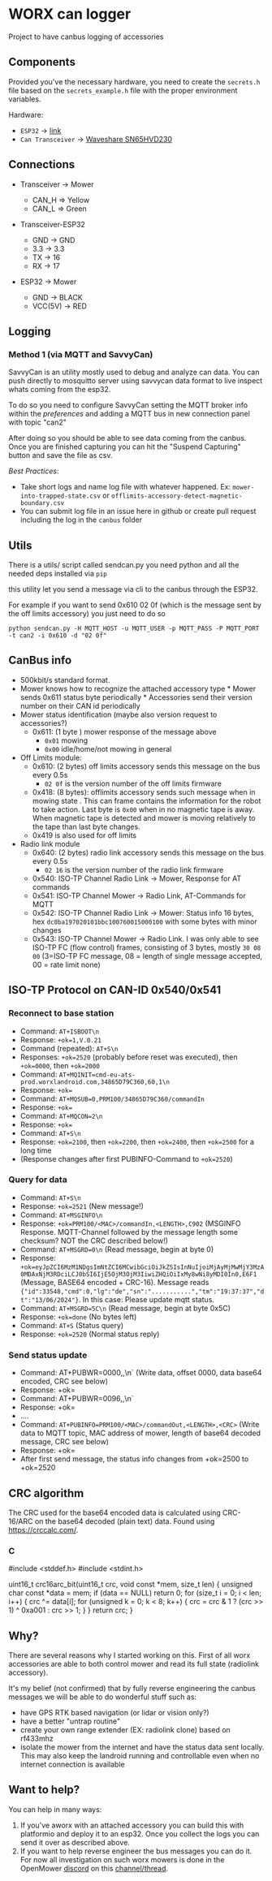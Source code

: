# WORX can logger

Project to have canbus logging of accessories 

## Components

Provided you've the necessary hardware, you need to create the `secrets.h` file based on the `secrets_example.h` file with the proper environment variables.

Hardware:

* `ESP32` -> [link](https://amzn.to/3pe0XVP)
* `Can Transceiver` -> [Waveshare SN65HVD230](https://www.banggood.com/Waveshare-SN65HVD230-CAN-Bus-Module-Communication-CAN-Bus-Transceiver-Development-Board-p-1693712.html?rmmds=myorder&cur_warehouse=CN)

## Connections

  * Transceiver -> Mower
  
    * CAN_H => Yellow
    * CAN_L => Green
  
  * Transceiver-ESP32

    * GND -> GND
    * 3.3 -> 3.3
    * TX -> 16
    * RX -> 17
  
  * ESP32 -> Mower

    * GND -> BLACK
    * VCC(5V) -> RED

## Logging

### Method 1 (via MQTT and SavvyCan)

SavvyCan is an utility mostly used to debug and analyze can data. You can push directly to mosquitto server using savvycan data format to live inspect whats coming from the esp32.

To do so you need to configure SavvyCan setting the MQTT broker info within the *preferences* and adding a MQTT bus in new connection panel with topic "can2"

After doing so you should be able to see data coming from the canbus. Once you are finished capturing you can hit the "Suspend Capturing" button and save the file as csv. 

*Best Practices*:

  * Take short logs and name log file with whatever happened. Ex: `mower-into-trapped-state.csv` or `offlimits-accessory-detect-magnetic-boundary.csv`
  * You can submit log file in an issue here in github or create pull request including the log in the `canbus` folder


## Utils

There is a utils/ script called sendcan.py you need python and all the needed deps installed via `pip`

this utility let you send a message via cli to the canbus through the ESP32. 

For example if you want to send 0x610 02 0f (which is the message sent by the off limits accessory) you just need to do so

```
python sendcan.py -H MQTT_HOST -u MQTT_USER -p MQTT_PASS -P MQTT_PORT -t can2 -i 0x610 -d "02 0f"
```
## CanBus info

  * 500kbit/s standard format.
  * Mower knows how to recognize the attached accessory type
        * Mower sends 0x611 status byte periodically
        * Accessories send their version number on their CAN id periodically 
  * Mower status identification (maybe also version request to accessories?)
    * 0x611: (1 byte ) mower response of the message above
        * `0x01` mowing
        * `0x00` idle/home/not mowing in general
  * Off Limits module:
    * 0x610: (2 bytes) off limits accessory sends this message on the bus every 0.5s
        * `02 0f` is the version number of the off limits firmware
    * 0x418: (8 bytes): offlimits accessory sends such message when in mowing state . This can frame contains the information for the robot to take action. Last byte is `0x00` when in no magnetic tape is away. When magnetic tape is detected and mower is moving relatively to the tape than last byte changes.
    * 0x419 is also used for off limits
  * Radio link module
    * 0x640: (2 bytes) radio link accessory sends this message on the bus every 0.5s
        * `02 16` is the version number of the radio link firmware
    * 0x540: ISO-TP Channel Radio Link -> Mower,  Response for AT commands
    * 0x541: ISO-TP Channel Mower -> Radio Link, AT-Commands for MQTT
    * 0x542: ISO-TP Channel Radio Link -> Mower: Status info 16 bytes, hex `dc0ba197020101bbc100760015000100` with some bytes with minor changes
    * 0x543: ISO-TP Channel Mower -> Radio Link. I was only able to see ISO-TP FC (flow control) frames, consisting of 3 bytes, mostly `30 08 00` (3=ISO-TP FC message, 08 = length of single message accepted, 00 = rate limit none)

## ISO-TP Protocol on CAN-ID 0x540/0x541

### Reconnect to base station
* Command: `AT+ISBOOT\n`
* Response: `+ok=1,V.0.21`
* Command (repeated): `AT+S\n`
* Responses: `+ok=2520` (probably before reset was executed), then `+ok=0000`, then `+ok=2000`
* Command: `AT+MQINIT=cmd-eu-ats-prod.worxlandroid.com,34865D79C360,60,1\n`
* Response: `+ok=`
* Command: `AT+MQSUB=0,PRM100/34865D79C360/commandIn`
* Response: `+ok=`
* Command: `AT+MQCON=2\n`
* Response: `+ok=`
* Command: `AT+S\n`
* Response: `+ok=2100`, then `+ok=2200`, then `+ok=2400`, then `+ok=2500` for a long time
* (Response changes after first PUBINFO-Command to `+ok=2520`)

### Query for data
* Command: `AT+S\n`
* Response: `+ok=2521` (New message!)
* Command: `AT+MSGINFO\n`
* Response: `+ok=PRM100/<MAC>/commandIn,<LENGTH>,C902` (MSGINFO Response. MQTT-Channel followed by the message length some checksum? NOT the CRC described below!)
* Command: `AT+MSGRD=0\n` (Read message, begin at byte 0)
* Response: `+ok=eyJpZCI6MzM1NDgsImNtZCI6MCwibGciOiJkZSIsInNuIjoiMjAyMjMwMjY3MzA0MDAxNjM3RDciLCJ0bSI6IjE5OjM3OjM3IiwiZHQiOiIxMy8wNi8yMDI0In0,E6F1` (Message, BASE64 encoded + CRC-16). Message reads `{"id":33548,"cmd":0,"lg":"de","sn":"...........","tm":"19:37:37","dt":"13/06/2024"}`. In this case: Please update mqtt status.
* Command: `AT+MSGRD=5C\n` (Read message, begin at byte 0x5C)
* Response: `+ok=done` (No bytes left)
* Command: `AT+S` (Status query)
* Response: `+ok=2520` (Normal status reply)

### Send status update        
* Command: AT+PUBWR=0000,<base64-data>,<CRC>\n` (Write data, offset 0000, data base64 encoded, CRC see below)
* Response: +ok=
* Command: AT+PUBWR=0096,<base64-data>,<CRC>\n`
* Response: +ok=
* ....
* Command: `AT+PUBINFO=PRM100/<MAC>/commandOut,<LENGTH>,<CRC>` (Write data to MQTT topic, MAC address of mower, length of base64 decoded message, CRC see below)
* Response: +ok=
* After first send message, the status info changes from +ok=2500 to +ok=2520

## CRC algorithm
The CRC used for the base64 encoded data is calculated using CRC-16/ARC on the base64 decoded (plain text) data. Found using https://crccalc.com/.

### C
#include <stddef.h>
#include <stdint.h>

uint16_t crc16arc_bit(uint16_t crc, void const *mem, size_t len) {
    unsigned char const *data = mem;
    if (data == NULL)
        return 0;
    for (size_t i = 0; i < len; i++) {
        crc ^= data[i];
        for (unsigned k = 0; k < 8; k++) {
            crc = crc & 1 ? (crc >> 1) ^ 0xa001 : crc >> 1;
        }
    }
    return crc;
}



## Why?
  
There are several reasons why I started working on this. First of all worx accessories are able to both control mower and read its full state (radiolink accessory). 

It's my belief (not confirmed) that by fully reverse engineering the canbus messages we will be able to do wonderful stuff such as:

  * have GPS RTK based navigation (or lidar or vision only?)
  * have a better "untrap routine"
  * create your own range extender (EX: radiolink clone) based on rf433mhz 
  * isolate the mower from the internet and have the status data sent locally. This may also keep the landroid running and controllable even when no internet connection is available

## Want to help?

You can help in many ways:

  1. If you've  aworx with an attached accessory you can build this with platformio and deploy it to an esp32. Once you collect the logs you can send it over as described above.
  2. If you want to help reverse engineer the bus messages you can do it. For now all investigation on such worx mowers is done in the OpenMower [discord](https://discord.gg/jE7QNaSxW7) on this  [channel/thread](https://discord.com/channels/958476543846412329/966633787133947914).


